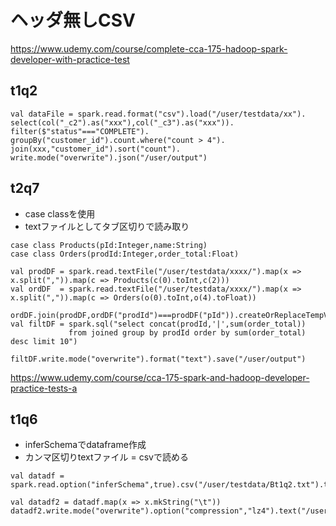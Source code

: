 # ヘッダ無しCSV

https://www.udemy.com/course/complete-cca-175-hadoop-spark-developer-with-practice-test

## t1q2

```
val dataFile = spark.read.format("csv").load("/user/testdata/xx").
select(col("_c2").as("xxx"),col("_c3").as("xxx")).
filter($"status"==="COMPLETE").
groupBy("customer_id").count.where("count > 4").
join(xxx,"customer_id").sort("count").
write.mode("overwrite").json("/user/output")

```


## t2q7
- case classを使用
- textファイルとしてタブ区切りで読み取り
```
case class Products(pId:Integer,name:String)
case class Orders(prodId:Integer,order_total:Float)

val prodDF = spark.read.textFile("/user/testdata/xxxx/").map(x => x.split(",")).map(c => Products(c(0).toInt,c(2)))
val ordDF  = spark.read.textFile("/user/testdata/xxxx/").map(x => x.split(",")).map(c => Orders(o(0).toInt,o(4).toFloat))

ordDF.join(prodDF,ordDF("prodId")===prodDF("pId")).createOrReplaceTempView("joined")
val filtDF = spark.sql("select concat(prodId,'|',sum(order_total)) 
             from joined group by prodId order by sum(order_total) desc limit 10")

filtDF.write.mode("overwrite").format("text").save("/user/output")

```


https://www.udemy.com/course/cca-175-spark-and-hadoop-developer-practice-tests-a


## t1q6
- inferSchemaでdataframe作成
- カンマ区切りtextファイル = csvで読める

```
val datadf = spark.read.option("inferSchema",true).csv("/user/testdata/Bt1q2.txt").toDF("pid","catId","name")

val datadf2 = datadf.map(x => x.mkString("\t"))
datadf2.write.mode("overwrite").option("compression","lz4").text("/user/output")

```
